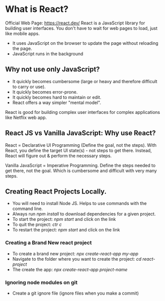 # What is React?

Official Web Page: https://react.dev/
React is a JavaScript library for building user interfaces.
You don't have to wait for web pages to load, just like mobile apps.

-   It uses JavaScript on the browser to update the page without reloading the page.
-   JavaScript runs in the background

## Why not use only JavaScript?

-   It quickly becomes cumbersome (large or heavy and therefore difficult to carry or use).
-   It quickly becomes error-prone.
-   It quickly becomes hard to maintain or edit.
-   React offers a way simpler "mental model".

React is good for building complex user interfaces for complex applications like Netflix web app.

## React JS vs Vanilla JavaScript: Why use React?

React = Declarative UI Programming (Define the goal, not the steps).
With React, you define the target UI state(s) - not steps to get there.
Instead, React will figure out & perform the necessary steps.

Vanilla JavaScript = Imperative Programming.
Define the steps needed to get there, not the goal.
Which is cumbersome and difficult with very many steps.

## Creating React Projects Locally.

-   You will need to install Node JS. Helps to use commands with the command line.
-   Always run _npm install_ to download dependencies for a given project.
-   To start the project: _npm start_ and click on the link
-   To quit the project: _ctr c_
-   To restart the project: _npm start_ and click on the link

### Creating a Brand New react project

-   To create a brand new project: _npx create-react-app my-app_
-   Navigate to the folder where you want to create the project: _cd react-project_
-   The create the app: _npx create-react-app project-name_

### Ignoring node modules on git

-   Create a git ignore file (ignore files when you make a commit)

